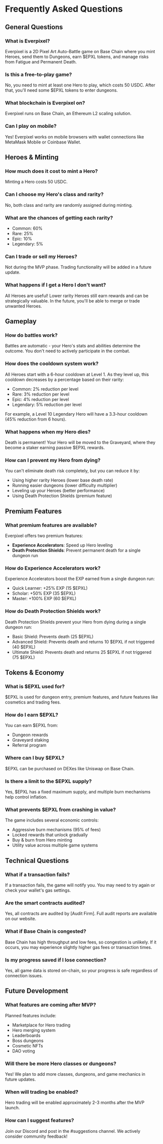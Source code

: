 # Frequently Asked Questions

## General Questions

### What is Everpixel?
Everpixel is a 2D Pixel Art Auto-Battle game on Base Chain where you mint Heroes, send them to Dungeons, earn $EPXL tokens, and manage risks from Fatigue and Permanent Death.

### Is this a free-to-play game?
No, you need to mint at least one Hero to play, which costs 50 USDC. After that, you'll need some $EPXL tokens to enter dungeons.

### What blockchain is Everpixel on?
Everpixel runs on Base Chain, an Ethereum L2 scaling solution.

### Can I play on mobile?
Yes! Everpixel works on mobile browsers with wallet connections like MetaMask Mobile or Coinbase Wallet.

## Heroes & Minting

### How much does it cost to mint a Hero?
Minting a Hero costs 50 USDC.

### Can I choose my Hero's class and rarity?
No, both class and rarity are randomly assigned during minting.

### What are the chances of getting each rarity?
- Common: 60%
- Rare: 25%
- Epic: 10%
- Legendary: 5%

### Can I trade or sell my Heroes?
Not during the MVP phase. Trading functionality will be added in a future update.

### What happens if I get a Hero I don't want?
All Heroes are useful! Lower rarity Heroes still earn rewards and can be strategically valuable. In the future, you'll be able to merge or trade unwanted Heroes.

## Gameplay

### How do battles work?
Battles are automatic - your Hero's stats and abilities determine the outcome. You don't need to actively participate in the combat.

### How does the cooldown system work?
All Heroes start with a 6-hour cooldown at Level 1. As they level up, this cooldown decreases by a percentage based on their rarity:
- Common: 2% reduction per level
- Rare: 3% reduction per level
- Epic: 4% reduction per level
- Legendary: 5% reduction per level

For example, a Level 10 Legendary Hero will have a 3.3-hour cooldown (45% reduction from 6 hours).

### What happens when my Hero dies?
Death is permanent! Your Hero will be moved to the Graveyard, where they become a staker earning passive $EPXL rewards.

### How can I prevent my Hero from dying?
You can't eliminate death risk completely, but you can reduce it by:
- Using higher rarity Heroes (lower base death rate)
- Running easier dungeons (lower difficulty multiplier)
- Leveling up your Heroes (better performance)
- Using Death Protection Shields (premium feature)

## Premium Features

### What premium features are available?
Everpixel offers two premium features:
- **Experience Accelerators**: Speed up Hero leveling
- **Death Protection Shields**: Prevent permanent death for a single dungeon run

### How do Experience Accelerators work?
Experience Accelerators boost the EXP earned from a single dungeon run:
- Quick Learner: +25% EXP (15 $EPXL)
- Scholar: +50% EXP (35 $EPXL)
- Master: +100% EXP (60 $EPXL)

### How do Death Protection Shields work?
Death Protection Shields prevent your Hero from dying during a single dungeon run:
- Basic Shield: Prevents death (25 $EPXL)
- Advanced Shield: Prevents death and returns 10 $EPXL if not triggered (40 $EPXL)
- Ultimate Shield: Prevents death and returns 25 $EPXL if not triggered (75 $EPXL)

## Tokens & Economy

### What is $EPXL used for?
$EPXL is used for dungeon entry, premium features, and future features like cosmetics and trading fees.

### How do I earn $EPXL?
You can earn $EPXL from:
- Dungeon rewards
- Graveyard staking
- Referral program

### Where can I buy $EPXL?
$EPXL can be purchased on DEXes like Uniswap on Base Chain.

### Is there a limit to the $EPXL supply?
Yes, $EPXL has a fixed maximum supply, and multiple burn mechanisms help control inflation.

### What prevents $EPXL from crashing in value?
The game includes several economic controls:
- Aggressive burn mechanisms (95% of fees)
- Locked rewards that unlock gradually
- Buy & burn from Hero minting
- Utility value across multiple game systems

## Technical Questions

### What if a transaction fails?
If a transaction fails, the game will notify you. You may need to try again or check your wallet's gas settings.

### Are the smart contracts audited?
Yes, all contracts are audited by [Audit Firm]. Full audit reports are available on our website.

### What if Base Chain is congested?
Base Chain has high throughput and low fees, so congestion is unlikely. If it occurs, you may experience slightly higher gas fees or transaction times.

### Is my progress saved if I lose connection?
Yes, all game data is stored on-chain, so your progress is safe regardless of connection issues.

## Future Development

### What features are coming after MVP?
Planned features include:
- Marketplace for Hero trading
- Hero merging system
- Leaderboards
- Boss dungeons
- Cosmetic NFTs
- DAO voting

### Will there be more Hero classes or dungeons?
Yes! We plan to add more classes, dungeons, and game mechanics in future updates.

### When will trading be enabled?
Hero trading will be enabled approximately 2-3 months after the MVP launch.

### How can I suggest features?
Join our Discord and post in the #suggestions channel. We actively consider community feedback!